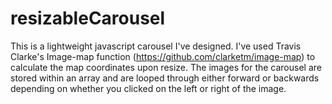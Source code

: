 # resizableCarousel
This is a lightweight javascript carousel I've designed. I've used Travis Clarke's Image-map function (https://github.com/clarketm/image-map) to calculate the map coordinates upon resize. The images for the carousel are stored within an array and are looped through either forward or backwards depending on whether you clicked on the left or right of the image. 
